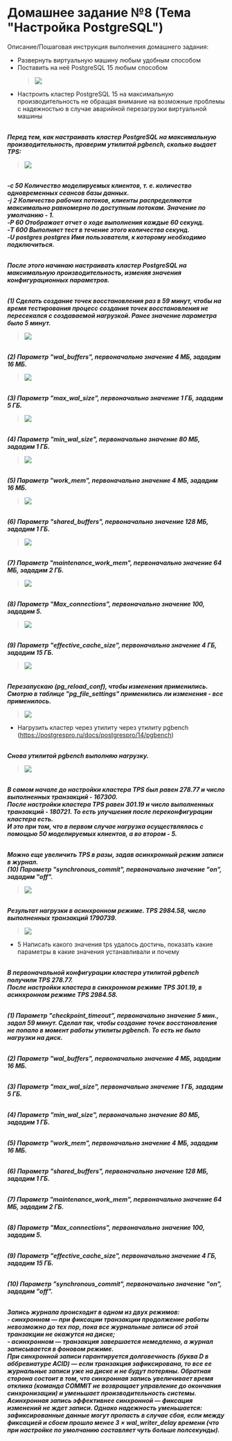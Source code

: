 # Домашнее задание №8 (Тема "Настройка PostgreSQL")

Описание/Пошаговая инструкция выполнения домашнего задания:

* Развернуть виртуальную машину любым удобным способом
* Поставить на неё PostgreSQL 15 любым способом
  > <img src="pic/2_1.JPG" align="center" />
* Настроить кластер PostgreSQL 15 на максимальную производительность не обращая внимание на возможные проблемы с надежностью в случае аварийной перезагрузки виртуальной машины
  
<br>__*Перед тем, как настраивать кластер PostgreSQL на максимальную производительность, проверим утилитой pgbench, сколько выдает TPS:*__
  > <img src="pic/3_2.JPG" align="center" />
<br>__*-c 50 Количество моделируемых клиентов, т. е. количество одновременных сеансов базы данных.*__
<br>__*-j 2 Количество рабочих потоков, клиенты распределяются максимально равномерно по доступным потокам. Значение по умолчанию - 1.*__
<br>__*-P 60 Отображает отчет о ходе выполнения каждые 60 секунд.*__
<br>__*-T 600 Выполняет тест в течение этого количества секунд.*__
<br>__*-U postgres postgres Имя пользователя, к которому необходимо подключиться.*__  
 
<br>__*После этого начинаю настраивать кластер PostgreSQL на максимальную производительность, изменяя значения конфигурационных параметров.*__ 

<br>__*(1) Cделать создание точек восстановления раз в 59 минут, чтобы на время тестирования процесс создания точек восстановления не пересекался с создаваемой нагрузкой. Ранее значение параметра было 5 минут.*__
> <img src="pic/3_checkpoint_timeout.JPG" align="center" />

<br>__*(2) Параметр "wal_buffers", первоначально значение 4 МБ, зададим 16 МБ.*__
 > <img src="pic/3_wal_buffers.JPG" align="center" />

<br>__*(3) Параметр "max_wal_size", первоначально значение 1 ГБ, зададим 5 ГБ.*__
> <img src="pic/3_max_wal_size.JPG" align="center" />

<br>__*(4) Параметр "min_wal_size", первоначально значение 80 МБ, зададим 1 ГБ.*__
> <img src="pic/3_min_wal_size.JPG" align="center" />

<br>__*(5) Параметр "work_mem", первоначально значение 4 МБ, зададим 16 МБ.*__
> <img src="pic/3_work_mem.JPG" align="center" />

<br>__*(6) Параметр "shared_buffers", первоначально значение 128 МБ, зададим 1 ГБ.*__
> <img src="pic/3_shared_buffers.JPG" align="center" />

<br>__*(7) Параметр "maintenance_work_mem", первоначально значение 64 МБ, зададим 2 ГБ.*__
> <img src="pic/3_maintenance_work_mem.JPG" align="center" />

<br>__*(8) Параметр "Max_connections", первоначально значение 100, зададим 5.*__
> <img src="pic/3_max_connections.JPG" align="center" />

<br>__*(9) Параметр "effective_cache_size", первоначально значение 4 ГБ, зададим 15 ГБ.*__
> <img src="pic/3_effective_cache_size.JPG" align="center" />

<br>__*Перезапускаю (pg_reload_conf), чтобы изменения применились.*__ 
<br>__*Смотрю в таблице "pg_file_settings" применились ли изменения - все применилось.*__
> <img src="pic/3_5.JPG" align="center" />

* Нагрузить кластер через утилиту через утилиту pgbench (https://postgrespro.ru/docs/postgrespro/14/pgbench)

<br>__*Снова утилитой pgbench выполняю нагрузку.*__
> <img src="pic/3_3.JPG" align="center" />

<br>__*В самом начале до настройки кластера TPS был равен 278.77 и число выполненных транзакций - 167300.*__
<br>__*После настройки кластера TPS равен 301.19 и число выполненных транзакций - 180721. То есть улучшения после переконфигурации кластера есть.*__ 
<br>__*И это при том, что в первом случае нагрузка осуществлялась с помощью 50 моделируемых клиентов, а во втором - 5.*__ 

<br>__*Можно еще увеличить TPS в разы, задав асинхронный режим записи в журнал.*__
<br>__*(10) Параметр "synchronous_commit", первоначально значение "on", зададим "off".*__
> <img src="pic/4_2_1.JPG" align="center" />

<br>__*Результат нагрузки в асинхронном режиме. TPS 2984.58, число выполненных транзакций 1790739.*__
> <img src="pic/4_2_2.JPG" align="center" />

* 5 Написать какого значения tps удалось достичь, показать какие параметры в какие значения устанавливали и почему

<br>__*В первоначальной конфигурации кластера утилитой pgbench получили TPS 278.77.*__
<br>__*После настройки кластера в синхронном режиме TPS 301.19, в асинхронном режиме TPS 2984.58.*__ 

<br>__*(1) Параметр "checkpoint_timeout", первоначально значение 5 мин., задал 59 минут. Cделал так, чтобы создание точек восстановления не попало в момент работы утилиты pgbench. То есть не было нагрузки на диск.*__

<br>__*(2) Параметр "wal_buffers", первоначально значение 4 МБ, зададим 16 МБ.*__


<br>__*(3) Параметр "max_wal_size", первоначально значение 1 ГБ, зададим 5 ГБ.*__


<br>__*(4) Параметр "min_wal_size", первоначально значение 80 МБ, зададим 1 ГБ.*__


<br>__*(5) Параметр "work_mem", первоначально значение 4 МБ, зададим 16 МБ.*__


<br>__*(6) Параметр "shared_buffers", первоначально значение 128 МБ, зададим 1 ГБ.*__


<br>__*(7) Параметр "maintenance_work_mem", первоначально значение 64 МБ, зададим 2 ГБ.*__


<br>__*(8) Параметр "Max_connections", первоначально значение 100, зададим 5.*__


<br>__*(9) Параметр "effective_cache_size", первоначально значение 4 ГБ, зададим 15 ГБ.*__


<br>__*(10) Параметр "synchronous_commit", первоначально значение "on", зададим "off".*__


<br>__*Запись журнала происходит в одном из двух режимов:*__
  <br>__*- синхронном — при фиксации транзакции продолжение работы невозможно до тех пор, пока все журнальные записи об этой транзакции не окажутся на диске;*__
  <br>__*- асинхронном — транзакция завершается немедленно, а журнал записывается в фоновом режиме.*__
  <br>__*При синхронной записи гарантируется долговечность (буква D в аббревиатуре ACID) — если транзакция зафиксирована, то все ее журнальные записи уже на диске и не будут потеряны. Обратная сторона состоит в том, что синхронная запись увеличивает время отклика (команда COMMIT не возвращает управление до окончания синхронизации) и уменьшает производительность системы. Асинхронная запись эффективнее синхронной — фиксация изменений не ждет записи. Однако надежность уменьшается: зафиксированные данные могут пропасть в случае сбоя, если между фиксацией и сбоем прошло менее 3 × wal_writer_delay времени (что при настройке по умолчанию составляет чуть больше полсекунды).*__
  


